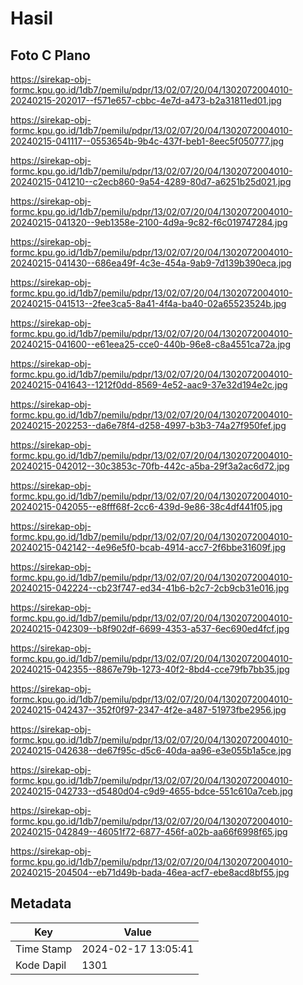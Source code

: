 # Hasil

## Foto C Plano

https://sirekap-obj-formc.kpu.go.id/1db7/pemilu/pdpr/13/02/07/20/04/1302072004010-20240215-202017--f571e657-cbbc-4e7d-a473-b2a31811ed01.jpg

https://sirekap-obj-formc.kpu.go.id/1db7/pemilu/pdpr/13/02/07/20/04/1302072004010-20240215-041117--0553654b-9b4c-437f-beb1-8eec5f050777.jpg

https://sirekap-obj-formc.kpu.go.id/1db7/pemilu/pdpr/13/02/07/20/04/1302072004010-20240215-041210--c2ecb860-9a54-4289-80d7-a6251b25d021.jpg

https://sirekap-obj-formc.kpu.go.id/1db7/pemilu/pdpr/13/02/07/20/04/1302072004010-20240215-041320--9eb1358e-2100-4d9a-9c82-f6c019747284.jpg

https://sirekap-obj-formc.kpu.go.id/1db7/pemilu/pdpr/13/02/07/20/04/1302072004010-20240215-041430--686ea49f-4c3e-454a-9ab9-7d139b390eca.jpg

https://sirekap-obj-formc.kpu.go.id/1db7/pemilu/pdpr/13/02/07/20/04/1302072004010-20240215-041513--2fee3ca5-8a41-4f4a-ba40-02a65523524b.jpg

https://sirekap-obj-formc.kpu.go.id/1db7/pemilu/pdpr/13/02/07/20/04/1302072004010-20240215-041600--e61eea25-cce0-440b-96e8-c8a4551ca72a.jpg

https://sirekap-obj-formc.kpu.go.id/1db7/pemilu/pdpr/13/02/07/20/04/1302072004010-20240215-041643--1212f0dd-8569-4e52-aac9-37e32d194e2c.jpg

https://sirekap-obj-formc.kpu.go.id/1db7/pemilu/pdpr/13/02/07/20/04/1302072004010-20240215-202253--da6e78f4-d258-4997-b3b3-74a27f950fef.jpg

https://sirekap-obj-formc.kpu.go.id/1db7/pemilu/pdpr/13/02/07/20/04/1302072004010-20240215-042012--30c3853c-70fb-442c-a5ba-29f3a2ac6d72.jpg

https://sirekap-obj-formc.kpu.go.id/1db7/pemilu/pdpr/13/02/07/20/04/1302072004010-20240215-042055--e8fff68f-2cc6-439d-9e86-38c4df441f05.jpg

https://sirekap-obj-formc.kpu.go.id/1db7/pemilu/pdpr/13/02/07/20/04/1302072004010-20240215-042142--4e96e5f0-bcab-4914-acc7-2f6bbe31609f.jpg

https://sirekap-obj-formc.kpu.go.id/1db7/pemilu/pdpr/13/02/07/20/04/1302072004010-20240215-042224--cb23f747-ed34-41b6-b2c7-2cb9cb31e016.jpg

https://sirekap-obj-formc.kpu.go.id/1db7/pemilu/pdpr/13/02/07/20/04/1302072004010-20240215-042309--b8f902df-6699-4353-a537-6ec690ed4fcf.jpg

https://sirekap-obj-formc.kpu.go.id/1db7/pemilu/pdpr/13/02/07/20/04/1302072004010-20240215-042355--8867e79b-1273-40f2-8bd4-cce79fb7bb35.jpg

https://sirekap-obj-formc.kpu.go.id/1db7/pemilu/pdpr/13/02/07/20/04/1302072004010-20240215-042437--352f0f97-2347-4f2e-a487-51973fbe2956.jpg

https://sirekap-obj-formc.kpu.go.id/1db7/pemilu/pdpr/13/02/07/20/04/1302072004010-20240215-042638--de67f95c-d5c6-40da-aa96-e3e055b1a5ce.jpg

https://sirekap-obj-formc.kpu.go.id/1db7/pemilu/pdpr/13/02/07/20/04/1302072004010-20240215-042733--d5480d04-c9d9-4655-bdce-551c610a7ceb.jpg

https://sirekap-obj-formc.kpu.go.id/1db7/pemilu/pdpr/13/02/07/20/04/1302072004010-20240215-042849--46051f72-6877-456f-a02b-aa66f6998f65.jpg

https://sirekap-obj-formc.kpu.go.id/1db7/pemilu/pdpr/13/02/07/20/04/1302072004010-20240215-204504--eb71d49b-bada-46ea-acf7-ebe8acd8bf55.jpg


## Metadata

| Key        | Value               |
| ---------- | ------------------- |
| Time Stamp | 2024-02-17 13:05:41 |
| Kode Dapil | 1301                |



